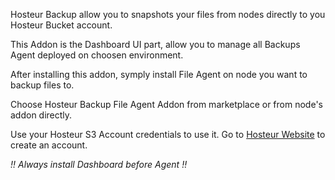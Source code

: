 Hosteur Backup allow you to snapshots your files from nodes directly to you Hosteur Bucket account.

This Addon is the Dashboard UI part, allow you to manage all Backups Agent deployed on choosen environment.

After installing this addon, symply install File Agent on node you want to backup files to.

Choose Hosteur Backup File Agent Addon from marketplace or from node's addon directly.

Use your Hosteur S3 Account credentials to use it.
Go to [Hosteur Website](https://www.hosteur.com/business/stockage/bucket) to create an account.

*!! Always install Dashboard before Agent !!*